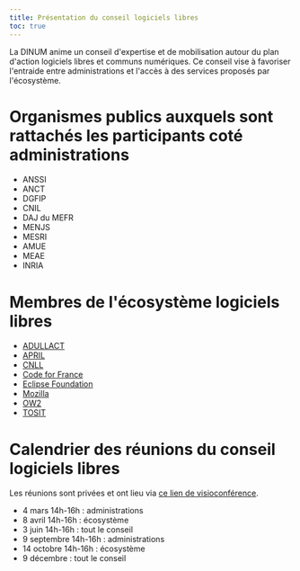 ```yaml
---
title: Présentation du conseil logiciels libres
toc: true
---
```


La DINUM anime un conseil d'expertise et de mobilisation autour du plan d'action logiciels libres et communs numériques.  Ce conseil vise à favoriser l'entraide entre administrations et l'accès à des services proposés par l'écosystème.

# Organismes publics auxquels sont rattachés les participants coté administrations

- ANSSI
- ANCT
- DGFIP
- CNIL
- DAJ du MEFR
- MENJS
- MESRI
- AMUE
- MEAE
- INRIA

# Membres de l'écosystème logiciels libres

- [ADULLACT](https://adullact.org/)
- [APRIL](https://www.april.org/)
- [CNLL](https://cnll.fr/)
- [Code for France](https://codefor.fr/)
- [Eclipse Foundation](https://www.eclipse.org/org/foundation/)
- [Mozilla](https://www.mozilla.org)
- [OW2](https://www.ow2.org)
- [TOSIT](https://tosit.fr)

# Calendrier des réunions du conseil logiciels libres

Les réunions sont privées et ont lieu via [ce lien de visioconférence](https://webinaire.numerique.gouv.fr//meeting/signin/362/creator/369/hash/84c9902a44b481830388d5d69c808eb669da0a5b).

- 4 mars 14h-16h : administrations
- 8 avril 14h-16h : écosystème
- 3 juin 14h-16h : tout le conseil
- 9 septembre 14h-16h : administrations
- 14 octobre 14h-16h : écosystème
- 9 décembre : tout le conseil
